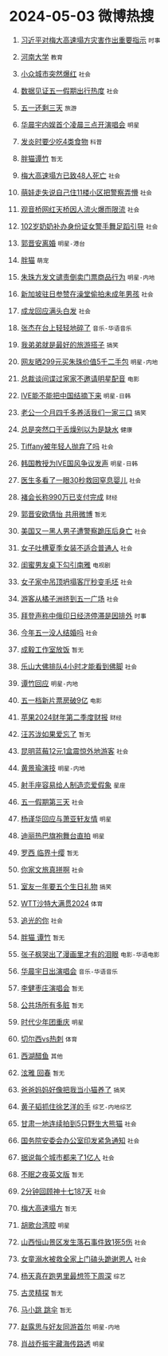 # 2024-05-03 微博热搜 
1. [习近平对梅大高速塌方灾害作出重要指示](https://m.weibo.cn/search?containerid=100103type%3D1%26t%3D10%26q%3D%23%E4%B9%A0%E8%BF%91%E5%B9%B3%E5%AF%B9%E6%A2%85%E5%A4%A7%E9%AB%98%E9%80%9F%E5%A1%8C%E6%96%B9%E7%81%BE%E5%AE%B3%E4%BD%9C%E5%87%BA%E9%87%8D%E8%A6%81%E6%8C%87%E7%A4%BA%23&stream_entry_id=51&isnewpage=1&extparam=seat%3D1%26filter_type%3Drealtimehot%26stream_entry_id%3D51%26c_type%3D51%26q%3D%2523%25E4%25B9%25A0%25E8%25BF%2591%25E5%25B9%25B3%25E5%25AF%25B9%25E6%25A2%2585%25E5%25A4%25A7%25E9%25AB%2598%25E9%2580%259F%25E5%25A1%258C%25E6%2596%25B9%25E7%2581%25BE%25E5%25AE%25B3%25E4%25BD%259C%25E5%2587%25BA%25E9%2587%258D%25E8%25A6%2581%25E6%258C%2587%25E7%25A4%25BA%2523%26dgr%3D0%26cate%3D10103%26pos%3D0%26display_time%3D1714691456%26pre_seqid%3D1714691456130013197182) `时事` 

2. [河南大学](https://m.weibo.cn/search?containerid=100103type%3D1%26t%3D10%26q%3D%E6%B2%B3%E5%8D%97%E5%A4%A7%E5%AD%A6&stream_entry_id=31&isnewpage=1&extparam=seat%3D1%26dgr%3D0%26band_rank%3D1%26pos%3D0%26q%3D%25E6%25B2%25B3%25E5%258D%2597%25E5%25A4%25A7%25E5%25AD%25A6%26realpos%3D1%26flag%3D2%26filter_type%3Drealtimehot%26stream_entry_id%3D31%26c_type%3D31%26cate%3D5001%26lcate%3D5001%26display_time%3D1714691456%26pre_seqid%3D1714691456130013197182) `教育` 

3. [小众城市突然爆红](https://m.weibo.cn/search?containerid=100103type%3D1%26t%3D10%26q%3D%23%E5%B0%8F%E4%BC%97%E5%9F%8E%E5%B8%82%E7%AA%81%E7%84%B6%E7%88%86%E7%BA%A2%23&stream_entry_id=31&isnewpage=1&extparam=seat%3D1%26dgr%3D0%26band_rank%3D2%26pos%3D1%26q%3D%2523%25E5%25B0%258F%25E4%25BC%2597%25E5%259F%258E%25E5%25B8%2582%25E7%25AA%2581%25E7%2584%25B6%25E7%2588%2586%25E7%25BA%25A2%2523%26realpos%3D2%26flag%3D2%26filter_type%3Drealtimehot%26stream_entry_id%3D31%26c_type%3D31%26cate%3D5001%26lcate%3D5001%26display_time%3D1714691456%26pre_seqid%3D1714691456130013197182) `社会` 

4. [数据见证五一假期出行热度](https://m.weibo.cn/search?containerid=100103type%3D1%26t%3D10%26q%3D%23%E6%95%B0%E6%8D%AE%E8%A7%81%E8%AF%81%E4%BA%94%E4%B8%80%E5%81%87%E6%9C%9F%E5%87%BA%E8%A1%8C%E7%83%AD%E5%BA%A6%23&stream_entry_id=31&isnewpage=1&extparam=seat%3D1%26dgr%3D0%26band_rank%3D3%26pos%3D2%26q%3D%2523%25E6%2595%25B0%25E6%258D%25AE%25E8%25A7%2581%25E8%25AF%2581%25E4%25BA%2594%25E4%25B8%2580%25E5%2581%2587%25E6%259C%259F%25E5%2587%25BA%25E8%25A1%258C%25E7%2583%25AD%25E5%25BA%25A6%2523%26realpos%3D3%26flag%3D0%26filter_type%3Drealtimehot%26stream_entry_id%3D31%26c_type%3D31%26cate%3D5001%26lcate%3D5001%26display_time%3D1714691456%26pre_seqid%3D1714691456130013197182) `社会` 

5. [五一还剩三天](https://m.weibo.cn/search?containerid=100103type%3D1%26t%3D10%26q%3D%23%E4%BA%94%E4%B8%80%E8%BF%98%E5%89%A9%E4%B8%89%E5%A4%A9%23&stream_entry_id=31&isnewpage=1&extparam=seat%3D1%26dgr%3D0%26band_rank%3D4%26pos%3D3%26q%3D%2523%25E4%25BA%2594%25E4%25B8%2580%25E8%25BF%2598%25E5%2589%25A9%25E4%25B8%2589%25E5%25A4%25A9%2523%26is_ad_pos%3D1%26topic_ad%3D1%26adid%3D235251%26filter_type%3Drealtimehot%26stream_entry_id%3D31%26c_type%3D31%26cate%3D5001%26lcate%3D5001%26display_time%3D1714691456%26pre_seqid%3D1714691456130013197182) `旅游` 

6. [华晨宇内娱首个凌晨三点开演唱会](https://m.weibo.cn/search?containerid=100103type%3D1%26t%3D10%26q%3D%23%E5%8D%8E%E6%99%A8%E5%AE%87%E5%86%85%E5%A8%B1%E9%A6%96%E4%B8%AA%E5%87%8C%E6%99%A8%E4%B8%89%E7%82%B9%E5%BC%80%E6%BC%94%E5%94%B1%E4%BC%9A%23&stream_entry_id=31&isnewpage=1&extparam=seat%3D1%26dgr%3D0%26band_rank%3D4%26pos%3D4%26q%3D%2523%25E5%258D%258E%25E6%2599%25A8%25E5%25AE%2587%25E5%2586%2585%25E5%25A8%25B1%25E9%25A6%2596%25E4%25B8%25AA%25E5%2587%258C%25E6%2599%25A8%25E4%25B8%2589%25E7%2582%25B9%25E5%25BC%2580%25E6%25BC%2594%25E5%2594%25B1%25E4%25BC%259A%2523%26realpos%3D4%26flag%3D2%26filter_type%3Drealtimehot%26stream_entry_id%3D31%26c_type%3D31%26cate%3D5001%26lcate%3D5001%26display_time%3D1714691456%26pre_seqid%3D1714691456130013197182) `明星` 

7. [发炎时要少吃4类食物](https://m.weibo.cn/search?containerid=100103type%3D1%26t%3D10%26q%3D%23%E5%8F%91%E7%82%8E%E6%97%B6%E8%A6%81%E5%B0%91%E5%90%834%E7%B1%BB%E9%A3%9F%E7%89%A9%23&stream_entry_id=31&isnewpage=1&extparam=seat%3D1%26dgr%3D0%26band_rank%3D5%26pos%3D5%26q%3D%2523%25E5%258F%2591%25E7%2582%258E%25E6%2597%25B6%25E8%25A6%2581%25E5%25B0%2591%25E5%2590%25834%25E7%25B1%25BB%25E9%25A3%259F%25E7%2589%25A9%2523%26realpos%3D5%26flag%3D2%26filter_type%3Drealtimehot%26stream_entry_id%3D31%26c_type%3D31%26cate%3D5001%26lcate%3D5001%26display_time%3D1714691456%26pre_seqid%3D1714691456130013197182) `科普` 

8. [胖猫谭竹](https://m.weibo.cn/search?containerid=100103type%3D1%26t%3D10%26q%3D%E8%83%96%E7%8C%AB%E8%B0%AD%E7%AB%B9&stream_entry_id=31&isnewpage=1&extparam=seat%3D1%26dgr%3D0%26band_rank%3D6%26pos%3D6%26q%3D%25E8%2583%2596%25E7%258C%25AB%25E8%25B0%25AD%25E7%25AB%25B9%26realpos%3D6%26flag%3D0%26filter_type%3Drealtimehot%26stream_entry_id%3D31%26c_type%3D31%26cate%3D5001%26lcate%3D5001%26display_time%3D1714691456%26pre_seqid%3D1714691456130013197182) `暂无` 

9. [梅大高速塌方已致48人死亡](https://m.weibo.cn/search?containerid=100103type%3D1%26t%3D10%26q%3D%23%E6%A2%85%E5%A4%A7%E9%AB%98%E9%80%9F%E5%A1%8C%E6%96%B9%E5%B7%B2%E8%87%B448%E4%BA%BA%E6%AD%BB%E4%BA%A1%23&stream_entry_id=31&isnewpage=1&extparam=seat%3D1%26dgr%3D0%26band_rank%3D7%26pos%3D7%26q%3D%2523%25E6%25A2%2585%25E5%25A4%25A7%25E9%25AB%2598%25E9%2580%259F%25E5%25A1%258C%25E6%2596%25B9%25E5%25B7%25B2%25E8%2587%25B448%25E4%25BA%25BA%25E6%25AD%25BB%25E4%25BA%25A1%2523%26realpos%3D7%26flag%3D0%26filter_type%3Drealtimehot%26stream_entry_id%3D31%26c_type%3D31%26cate%3D5001%26lcate%3D5001%26display_time%3D1714691456%26pre_seqid%3D1714691456130013197182) `社会` 

10. [萌娃走失说自己住11楼小区把警察弄懵](https://m.weibo.cn/search?containerid=100103type%3D1%26t%3D10%26q%3D%23%E8%90%8C%E5%A8%83%E8%B5%B0%E5%A4%B1%E8%AF%B4%E8%87%AA%E5%B7%B1%E4%BD%8F11%E6%A5%BC%E5%B0%8F%E5%8C%BA%E6%8A%8A%E8%AD%A6%E5%AF%9F%E5%BC%84%E6%87%B5%23&stream_entry_id=31&isnewpage=1&extparam=seat%3D1%26dgr%3D0%26band_rank%3D8%26pos%3D8%26q%3D%2523%25E8%2590%258C%25E5%25A8%2583%25E8%25B5%25B0%25E5%25A4%25B1%25E8%25AF%25B4%25E8%2587%25AA%25E5%25B7%25B1%25E4%25BD%258F11%25E6%25A5%25BC%25E5%25B0%258F%25E5%258C%25BA%25E6%258A%258A%25E8%25AD%25A6%25E5%25AF%259F%25E5%25BC%2584%25E6%2587%25B5%2523%26realpos%3D8%26flag%3D32768%26filter_type%3Drealtimehot%26stream_entry_id%3D31%26c_type%3D31%26cate%3D5001%26lcate%3D5001%26display_time%3D1714691456%26pre_seqid%3D1714691456130013197182) `社会` 

11. [观音桥网红天桥因人流火爆而限流](https://m.weibo.cn/search?containerid=100103type%3D1%26t%3D10%26q%3D%23%E8%A7%82%E9%9F%B3%E6%A1%A5%E7%BD%91%E7%BA%A2%E5%A4%A9%E6%A1%A5%E5%9B%A0%E4%BA%BA%E6%B5%81%E7%81%AB%E7%88%86%E8%80%8C%E9%99%90%E6%B5%81%23&stream_entry_id=31&isnewpage=1&extparam=seat%3D1%26dgr%3D0%26band_rank%3D9%26pos%3D9%26q%3D%2523%25E8%25A7%2582%25E9%259F%25B3%25E6%25A1%25A5%25E7%25BD%2591%25E7%25BA%25A2%25E5%25A4%25A9%25E6%25A1%25A5%25E5%259B%25A0%25E4%25BA%25BA%25E6%25B5%2581%25E7%2581%25AB%25E7%2588%2586%25E8%2580%258C%25E9%2599%2590%25E6%25B5%2581%2523%26realpos%3D9%26flag%3D2%26filter_type%3Drealtimehot%26stream_entry_id%3D31%26c_type%3D31%26cate%3D5001%26lcate%3D5001%26display_time%3D1714691456%26pre_seqid%3D1714691456130013197182) `社会` 

12. [102岁奶奶补办身份证女警手舞足蹈引导](https://m.weibo.cn/search?containerid=100103type%3D1%26t%3D10%26q%3D%23102%E5%B2%81%E5%A5%B6%E5%A5%B6%E8%A1%A5%E5%8A%9E%E8%BA%AB%E4%BB%BD%E8%AF%81%E5%A5%B3%E8%AD%A6%E6%89%8B%E8%88%9E%E8%B6%B3%E8%B9%88%E5%BC%95%E5%AF%BC%23&stream_entry_id=31&isnewpage=1&extparam=seat%3D1%26dgr%3D0%26band_rank%3D10%26pos%3D10%26q%3D%2523102%25E5%25B2%2581%25E5%25A5%25B6%25E5%25A5%25B6%25E8%25A1%25A5%25E5%258A%259E%25E8%25BA%25AB%25E4%25BB%25BD%25E8%25AF%2581%25E5%25A5%25B3%25E8%25AD%25A6%25E6%2589%258B%25E8%2588%259E%25E8%25B6%25B3%25E8%25B9%2588%25E5%25BC%2595%25E5%25AF%25BC%2523%26realpos%3D10%26flag%3D32768%26filter_type%3Drealtimehot%26stream_entry_id%3D31%26c_type%3D31%26cate%3D5001%26lcate%3D5001%26display_time%3D1714691456%26pre_seqid%3D1714691456130013197182) `社会` 

13. [郭晋安离婚](https://m.weibo.cn/search?containerid=100103type%3D1%26t%3D10%26q%3D%23%E9%83%AD%E6%99%8B%E5%AE%89%E7%A6%BB%E5%A9%9A%23&stream_entry_id=31&isnewpage=1&extparam=seat%3D1%26dgr%3D0%26band_rank%3D11%26pos%3D11%26q%3D%2523%25E9%2583%25AD%25E6%2599%258B%25E5%25AE%2589%25E7%25A6%25BB%25E5%25A9%259A%2523%26realpos%3D11%26flag%3D2%26filter_type%3Drealtimehot%26stream_entry_id%3D31%26c_type%3D31%26cate%3D5001%26lcate%3D5001%26display_time%3D1714691456%26pre_seqid%3D1714691456130013197182) `明星-港台` 

14. [胖猫](https://m.weibo.cn/search?containerid=100103type%3D1%26t%3D10%26q%3D%E8%83%96%E7%8C%AB&stream_entry_id=31&isnewpage=1&extparam=seat%3D1%26dgr%3D0%26band_rank%3D12%26pos%3D12%26q%3D%25E8%2583%2596%25E7%258C%25AB%26realpos%3D12%26flag%3D2%26filter_type%3Drealtimehot%26stream_entry_id%3D31%26c_type%3D31%26cate%3D5001%26lcate%3D5001%26display_time%3D1714691456%26pre_seqid%3D1714691456130013197182) `萌宠` 

15. [朱珠方发文谴责倒卖门票商品行为](https://m.weibo.cn/search?containerid=100103type%3D1%26t%3D10%26q%3D%23%E6%9C%B1%E7%8F%A0%E6%96%B9%E5%8F%91%E6%96%87%E8%B0%B4%E8%B4%A3%E5%80%92%E5%8D%96%E9%97%A8%E7%A5%A8%E5%95%86%E5%93%81%E8%A1%8C%E4%B8%BA%23&stream_entry_id=31&isnewpage=1&extparam=seat%3D1%26dgr%3D0%26band_rank%3D13%26pos%3D13%26q%3D%2523%25E6%259C%25B1%25E7%258F%25A0%25E6%2596%25B9%25E5%258F%2591%25E6%2596%2587%25E8%25B0%25B4%25E8%25B4%25A3%25E5%2580%2592%25E5%258D%2596%25E9%2597%25A8%25E7%25A5%25A8%25E5%2595%2586%25E5%2593%2581%25E8%25A1%258C%25E4%25B8%25BA%2523%26realpos%3D13%26flag%3D2%26filter_type%3Drealtimehot%26stream_entry_id%3D31%26c_type%3D31%26cate%3D5001%26lcate%3D5001%26display_time%3D1714691456%26pre_seqid%3D1714691456130013197182) `明星-内地` 

16. [新加坡驻日参赞在澡堂偷拍未成年男孩](https://m.weibo.cn/search?containerid=100103type%3D1%26t%3D10%26q%3D%23%E6%96%B0%E5%8A%A0%E5%9D%A1%E9%A9%BB%E6%97%A5%E5%8F%82%E8%B5%9E%E5%9C%A8%E6%BE%A1%E5%A0%82%E5%81%B7%E6%8B%8D%E6%9C%AA%E6%88%90%E5%B9%B4%E7%94%B7%E5%AD%A9%23&stream_entry_id=31&isnewpage=1&extparam=seat%3D1%26dgr%3D0%26band_rank%3D14%26pos%3D14%26q%3D%2523%25E6%2596%25B0%25E5%258A%25A0%25E5%259D%25A1%25E9%25A9%25BB%25E6%2597%25A5%25E5%258F%2582%25E8%25B5%259E%25E5%259C%25A8%25E6%25BE%25A1%25E5%25A0%2582%25E5%2581%25B7%25E6%258B%258D%25E6%259C%25AA%25E6%2588%2590%25E5%25B9%25B4%25E7%2594%25B7%25E5%25AD%25A9%2523%26realpos%3D14%26flag%3D2%26filter_type%3Drealtimehot%26stream_entry_id%3D31%26c_type%3D31%26cate%3D5001%26lcate%3D5001%26display_time%3D1714691456%26pre_seqid%3D1714691456130013197182) `社会` 

17. [成龙回应满头白发](https://m.weibo.cn/search?containerid=100103type%3D1%26t%3D10%26q%3D%23%E6%88%90%E9%BE%99%E5%9B%9E%E5%BA%94%E6%BB%A1%E5%A4%B4%E7%99%BD%E5%8F%91%23&stream_entry_id=31&isnewpage=1&extparam=seat%3D1%26dgr%3D0%26band_rank%3D15%26pos%3D15%26q%3D%2523%25E6%2588%2590%25E9%25BE%2599%25E5%259B%259E%25E5%25BA%2594%25E6%25BB%25A1%25E5%25A4%25B4%25E7%2599%25BD%25E5%258F%2591%2523%26realpos%3D15%26flag%3D2%26filter_type%3Drealtimehot%26stream_entry_id%3D31%26c_type%3D31%26cate%3D5001%26lcate%3D5001%26display_time%3D1714691456%26pre_seqid%3D1714691456130013197182) `社会` 

18. [张杰在台上轻轻地碎了](https://m.weibo.cn/search?containerid=100103type%3D1%26t%3D10%26q%3D%23%E5%BC%A0%E6%9D%B0%E5%9C%A8%E5%8F%B0%E4%B8%8A%E8%BD%BB%E8%BD%BB%E5%9C%B0%E7%A2%8E%E4%BA%86%23&stream_entry_id=31&isnewpage=1&extparam=seat%3D1%26dgr%3D0%26band_rank%3D16%26pos%3D16%26q%3D%2523%25E5%25BC%25A0%25E6%259D%25B0%25E5%259C%25A8%25E5%258F%25B0%25E4%25B8%258A%25E8%25BD%25BB%25E8%25BD%25BB%25E5%259C%25B0%25E7%25A2%258E%25E4%25BA%2586%2523%26realpos%3D16%26flag%3D0%26filter_type%3Drealtimehot%26stream_entry_id%3D31%26c_type%3D31%26cate%3D5001%26lcate%3D5001%26display_time%3D1714691456%26pre_seqid%3D1714691456130013197182) `音乐-华语音乐` 

19. [我弟弟就是最好的旅游搭子](https://m.weibo.cn/search?containerid=100103type%3D1%26t%3D10%26q%3D%23%E6%88%91%E5%BC%9F%E5%BC%9F%E5%B0%B1%E6%98%AF%E6%9C%80%E5%A5%BD%E7%9A%84%E6%97%85%E6%B8%B8%E6%90%AD%E5%AD%90%23&stream_entry_id=31&isnewpage=1&extparam=seat%3D1%26dgr%3D0%26band_rank%3D17%26pos%3D17%26q%3D%2523%25E6%2588%2591%25E5%25BC%259F%25E5%25BC%259F%25E5%25B0%25B1%25E6%2598%25AF%25E6%259C%2580%25E5%25A5%25BD%25E7%259A%2584%25E6%2597%2585%25E6%25B8%25B8%25E6%2590%25AD%25E5%25AD%2590%2523%26realpos%3D17%26flag%3D0%26filter_type%3Drealtimehot%26stream_entry_id%3D31%26c_type%3D31%26cate%3D5001%26lcate%3D5001%26display_time%3D1714691456%26pre_seqid%3D1714691456130013197182) `搞笑` 

20. [网友晒299元买朱珠价值5千二手包](https://m.weibo.cn/search?containerid=100103type%3D1%26t%3D10%26q%3D%23%E7%BD%91%E5%8F%8B%E6%99%92299%E5%85%83%E4%B9%B0%E6%9C%B1%E7%8F%A0%E4%BB%B7%E5%80%BC5%E5%8D%83%E4%BA%8C%E6%89%8B%E5%8C%85%23&stream_entry_id=31&isnewpage=1&extparam=seat%3D1%26dgr%3D0%26band_rank%3D18%26pos%3D18%26q%3D%2523%25E7%25BD%2591%25E5%258F%258B%25E6%2599%2592299%25E5%2585%2583%25E4%25B9%25B0%25E6%259C%25B1%25E7%258F%25A0%25E4%25BB%25B7%25E5%2580%25BC5%25E5%258D%2583%25E4%25BA%258C%25E6%2589%258B%25E5%258C%2585%2523%26realpos%3D18%26flag%3D2%26filter_type%3Drealtimehot%26stream_entry_id%3D31%26c_type%3D31%26cate%3D5001%26lcate%3D5001%26display_time%3D1714691456%26pre_seqid%3D1714691456130013197182) `明星-内地` 

21. [总裁谈间谍过家家不邀请明星配音](https://m.weibo.cn/search?containerid=100103type%3D1%26t%3D10%26q%3D%23%E6%80%BB%E8%A3%81%E8%B0%88%E9%97%B4%E8%B0%8D%E8%BF%87%E5%AE%B6%E5%AE%B6%E4%B8%8D%E9%82%80%E8%AF%B7%E6%98%8E%E6%98%9F%E9%85%8D%E9%9F%B3%23&stream_entry_id=31&isnewpage=1&extparam=seat%3D1%26dgr%3D0%26band_rank%3D19%26pos%3D19%26q%3D%2523%25E6%2580%25BB%25E8%25A3%2581%25E8%25B0%2588%25E9%2597%25B4%25E8%25B0%258D%25E8%25BF%2587%25E5%25AE%25B6%25E5%25AE%25B6%25E4%25B8%258D%25E9%2582%2580%25E8%25AF%25B7%25E6%2598%258E%25E6%2598%259F%25E9%2585%258D%25E9%259F%25B3%2523%26realpos%3D19%26flag%3D1%26filter_type%3Drealtimehot%26stream_entry_id%3D31%26c_type%3D31%26cate%3D5001%26lcate%3D5001%26display_time%3D1714691456%26pre_seqid%3D1714691456130013197182) `电影` 

22. [IVE能不能把中国结摘下来](https://m.weibo.cn/search?containerid=100103type%3D1%26t%3D10%26q%3D%23IVE%E8%83%BD%E4%B8%8D%E8%83%BD%E6%8A%8A%E4%B8%AD%E5%9B%BD%E7%BB%93%E6%91%98%E4%B8%8B%E6%9D%A5%23&stream_entry_id=31&isnewpage=1&extparam=seat%3D1%26dgr%3D0%26band_rank%3D20%26pos%3D20%26q%3D%2523IVE%25E8%2583%25BD%25E4%25B8%258D%25E8%2583%25BD%25E6%258A%258A%25E4%25B8%25AD%25E5%259B%25BD%25E7%25BB%2593%25E6%2591%2598%25E4%25B8%258B%25E6%259D%25A5%2523%26realpos%3D20%26flag%3D0%26filter_type%3Drealtimehot%26stream_entry_id%3D31%26c_type%3D31%26cate%3D5001%26lcate%3D5001%26display_time%3D1714691456%26pre_seqid%3D1714691456130013197182) `明星-日韩` 

23. [老公一个月四千多养活我们一家三口](https://m.weibo.cn/search?containerid=100103type%3D1%26t%3D10%26q%3D%23%E8%80%81%E5%85%AC%E4%B8%80%E4%B8%AA%E6%9C%88%E5%9B%9B%E5%8D%83%E5%A4%9A%E5%85%BB%E6%B4%BB%E6%88%91%E4%BB%AC%E4%B8%80%E5%AE%B6%E4%B8%89%E5%8F%A3%23&stream_entry_id=31&isnewpage=1&extparam=seat%3D1%26dgr%3D0%26band_rank%3D21%26pos%3D21%26q%3D%2523%25E8%2580%2581%25E5%2585%25AC%25E4%25B8%2580%25E4%25B8%25AA%25E6%259C%2588%25E5%259B%259B%25E5%258D%2583%25E5%25A4%259A%25E5%2585%25BB%25E6%25B4%25BB%25E6%2588%2591%25E4%25BB%25AC%25E4%25B8%2580%25E5%25AE%25B6%25E4%25B8%2589%25E5%258F%25A3%2523%26realpos%3D21%26flag%3D0%26filter_type%3Drealtimehot%26stream_entry_id%3D31%26c_type%3D31%26cate%3D5001%26lcate%3D5001%26display_time%3D1714691456%26pre_seqid%3D1714691456130013197182) `搞笑` 

24. [总是突然口干舌燥别以为是缺水](https://m.weibo.cn/search?containerid=100103type%3D1%26t%3D10%26q%3D%23%E6%80%BB%E6%98%AF%E7%AA%81%E7%84%B6%E5%8F%A3%E5%B9%B2%E8%88%8C%E7%87%A5%E5%88%AB%E4%BB%A5%E4%B8%BA%E6%98%AF%E7%BC%BA%E6%B0%B4%23&stream_entry_id=31&isnewpage=1&extparam=seat%3D1%26dgr%3D0%26band_rank%3D22%26pos%3D22%26q%3D%2523%25E6%2580%25BB%25E6%2598%25AF%25E7%25AA%2581%25E7%2584%25B6%25E5%258F%25A3%25E5%25B9%25B2%25E8%2588%258C%25E7%2587%25A5%25E5%2588%25AB%25E4%25BB%25A5%25E4%25B8%25BA%25E6%2598%25AF%25E7%25BC%25BA%25E6%25B0%25B4%2523%26realpos%3D22%26flag%3D0%26filter_type%3Drealtimehot%26stream_entry_id%3D31%26c_type%3D31%26cate%3D5001%26lcate%3D5001%26display_time%3D1714691456%26pre_seqid%3D1714691456130013197182) `健康` 

25. [Tiffany被年轻人抛弃了吗](https://m.weibo.cn/search?containerid=100103type%3D1%26t%3D10%26q%3D%23Tiffany%E8%A2%AB%E5%B9%B4%E8%BD%BB%E4%BA%BA%E6%8A%9B%E5%BC%83%E4%BA%86%E5%90%97%23&stream_entry_id=31&isnewpage=1&extparam=seat%3D1%26dgr%3D0%26band_rank%3D23%26pos%3D23%26q%3D%2523Tiffany%25E8%25A2%25AB%25E5%25B9%25B4%25E8%25BD%25BB%25E4%25BA%25BA%25E6%258A%259B%25E5%25BC%2583%25E4%25BA%2586%25E5%2590%2597%2523%26realpos%3D23%26flag%3D0%26filter_type%3Drealtimehot%26stream_entry_id%3D31%26c_type%3D31%26cate%3D5001%26lcate%3D5001%26display_time%3D1714691456%26pre_seqid%3D1714691456130013197182) `社会` 

26. [韩国教授为IVE国风争议发声](https://m.weibo.cn/search?containerid=100103type%3D1%26t%3D10%26q%3D%23%E9%9F%A9%E5%9B%BD%E6%95%99%E6%8E%88%E4%B8%BAIVE%E5%9B%BD%E9%A3%8E%E4%BA%89%E8%AE%AE%E5%8F%91%E5%A3%B0%23&stream_entry_id=31&isnewpage=1&extparam=seat%3D1%26dgr%3D0%26band_rank%3D24%26pos%3D24%26q%3D%2523%25E9%259F%25A9%25E5%259B%25BD%25E6%2595%2599%25E6%258E%2588%25E4%25B8%25BAIVE%25E5%259B%25BD%25E9%25A3%258E%25E4%25BA%2589%25E8%25AE%25AE%25E5%258F%2591%25E5%25A3%25B0%2523%26realpos%3D24%26flag%3D0%26filter_type%3Drealtimehot%26stream_entry_id%3D31%26c_type%3D31%26cate%3D5001%26lcate%3D5001%26display_time%3D1714691456%26pre_seqid%3D1714691456130013197182) `明星-日韩` 

27. [医生多看了一眼30秒救回窒息婴儿](https://m.weibo.cn/search?containerid=100103type%3D1%26t%3D10%26q%3D%23%E5%8C%BB%E7%94%9F%E5%A4%9A%E7%9C%8B%E4%BA%86%E4%B8%80%E7%9C%BC30%E7%A7%92%E6%95%91%E5%9B%9E%E7%AA%92%E6%81%AF%E5%A9%B4%E5%84%BF%23&stream_entry_id=31&isnewpage=1&extparam=seat%3D1%26dgr%3D0%26band_rank%3D25%26pos%3D25%26q%3D%2523%25E5%258C%25BB%25E7%2594%259F%25E5%25A4%259A%25E7%259C%258B%25E4%25BA%2586%25E4%25B8%2580%25E7%259C%25BC30%25E7%25A7%2592%25E6%2595%2591%25E5%259B%259E%25E7%25AA%2592%25E6%2581%25AF%25E5%25A9%25B4%25E5%2584%25BF%2523%26realpos%3D25%26flag%3D0%26filter_type%3Drealtimehot%26stream_entry_id%3D31%26c_type%3D31%26cate%3D5001%26lcate%3D5001%26display_time%3D1714691456%26pre_seqid%3D1714691456130013197182) `社会` 

28. [褚会长称990万已支付完成](https://m.weibo.cn/search?containerid=100103type%3D1%26t%3D10%26q%3D%23%E8%A4%9A%E4%BC%9A%E9%95%BF%E7%A7%B0990%E4%B8%87%E5%B7%B2%E6%94%AF%E4%BB%98%E5%AE%8C%E6%88%90%23&stream_entry_id=31&isnewpage=1&extparam=seat%3D1%26dgr%3D0%26band_rank%3D26%26pos%3D26%26q%3D%2523%25E8%25A4%259A%25E4%25BC%259A%25E9%2595%25BF%25E7%25A7%25B0990%25E4%25B8%2587%25E5%25B7%25B2%25E6%2594%25AF%25E4%25BB%2598%25E5%25AE%258C%25E6%2588%2590%2523%26realpos%3D26%26flag%3D0%26filter_type%3Drealtimehot%26stream_entry_id%3D31%26c_type%3D31%26cate%3D5001%26lcate%3D5001%26display_time%3D1714691456%26pre_seqid%3D1714691456130013197182) `财经` 

29. [郭晋安欧倩怡 共用微博](https://m.weibo.cn/search?containerid=100103type%3D1%26t%3D10%26q%3D%E9%83%AD%E6%99%8B%E5%AE%89%E6%AC%A7%E5%80%A9%E6%80%A1+%E5%85%B1%E7%94%A8%E5%BE%AE%E5%8D%9A&stream_entry_id=31&isnewpage=1&extparam=seat%3D1%26dgr%3D0%26band_rank%3D27%26pos%3D27%26q%3D%25E9%2583%25AD%25E6%2599%258B%25E5%25AE%2589%25E6%25AC%25A7%25E5%2580%25A9%25E6%2580%25A1%2520%25E5%2585%25B1%25E7%2594%25A8%25E5%25BE%25AE%25E5%258D%259A%26realpos%3D27%26flag%3D0%26filter_type%3Drealtimehot%26stream_entry_id%3D31%26c_type%3D31%26cate%3D5001%26lcate%3D5001%26display_time%3D1714691456%26pre_seqid%3D1714691456130013197182) `暂无` 

30. [美国又一黑人男子遭警察跪压后身亡](https://m.weibo.cn/search?containerid=100103type%3D1%26t%3D10%26q%3D%23%E7%BE%8E%E5%9B%BD%E5%8F%88%E4%B8%80%E9%BB%91%E4%BA%BA%E7%94%B7%E5%AD%90%E9%81%AD%E8%AD%A6%E5%AF%9F%E8%B7%AA%E5%8E%8B%E5%90%8E%E8%BA%AB%E4%BA%A1%23&stream_entry_id=31&isnewpage=1&extparam=seat%3D1%26dgr%3D0%26band_rank%3D28%26pos%3D28%26q%3D%2523%25E7%25BE%258E%25E5%259B%25BD%25E5%258F%2588%25E4%25B8%2580%25E9%25BB%2591%25E4%25BA%25BA%25E7%2594%25B7%25E5%25AD%2590%25E9%2581%25AD%25E8%25AD%25A6%25E5%25AF%259F%25E8%25B7%25AA%25E5%258E%258B%25E5%2590%258E%25E8%25BA%25AB%25E4%25BA%25A1%2523%26realpos%3D28%26flag%3D0%26filter_type%3Drealtimehot%26stream_entry_id%3D31%26c_type%3D31%26cate%3D5001%26lcate%3D5001%26display_time%3D1714691456%26pre_seqid%3D1714691456130013197182) `社会` 

31. [女子吐槽夏季女装不适合普通人](https://m.weibo.cn/search?containerid=100103type%3D1%26t%3D10%26q%3D%23%E5%A5%B3%E5%AD%90%E5%90%90%E6%A7%BD%E5%A4%8F%E5%AD%A3%E5%A5%B3%E8%A3%85%E4%B8%8D%E9%80%82%E5%90%88%E6%99%AE%E9%80%9A%E4%BA%BA%23&stream_entry_id=31&isnewpage=1&extparam=seat%3D1%26dgr%3D0%26band_rank%3D29%26pos%3D29%26q%3D%2523%25E5%25A5%25B3%25E5%25AD%2590%25E5%2590%2590%25E6%25A7%25BD%25E5%25A4%258F%25E5%25AD%25A3%25E5%25A5%25B3%25E8%25A3%2585%25E4%25B8%258D%25E9%2580%2582%25E5%2590%2588%25E6%2599%25AE%25E9%2580%259A%25E4%25BA%25BA%2523%26realpos%3D29%26flag%3D0%26filter_type%3Drealtimehot%26stream_entry_id%3D31%26c_type%3D31%26cate%3D5001%26lcate%3D5001%26display_time%3D1714691456%26pre_seqid%3D1714691456130013197182) `社会` 

32. [闺蜜男友桌下勾引南雅](https://m.weibo.cn/search?containerid=100103type%3D1%26t%3D10%26q%3D%23%E9%97%BA%E8%9C%9C%E7%94%B7%E5%8F%8B%E6%A1%8C%E4%B8%8B%E5%8B%BE%E5%BC%95%E5%8D%97%E9%9B%85%23&stream_entry_id=31&isnewpage=1&extparam=seat%3D1%26dgr%3D0%26band_rank%3D30%26pos%3D30%26q%3D%2523%25E9%2597%25BA%25E8%259C%259C%25E7%2594%25B7%25E5%258F%258B%25E6%25A1%258C%25E4%25B8%258B%25E5%258B%25BE%25E5%25BC%2595%25E5%258D%2597%25E9%259B%2585%2523%26realpos%3D30%26flag%3D0%26filter_type%3Drealtimehot%26stream_entry_id%3D31%26c_type%3D31%26cate%3D5001%26lcate%3D5001%26display_time%3D1714691456%26pre_seqid%3D1714691456130013197182) `电视剧` 

33. [女子家中吊顶坍塌客厅秒变毛坯](https://m.weibo.cn/search?containerid=100103type%3D1%26t%3D10%26q%3D%23%E5%A5%B3%E5%AD%90%E5%AE%B6%E4%B8%AD%E5%90%8A%E9%A1%B6%E5%9D%8D%E5%A1%8C%E5%AE%A2%E5%8E%85%E7%A7%92%E5%8F%98%E6%AF%9B%E5%9D%AF%23&stream_entry_id=31&isnewpage=1&extparam=seat%3D1%26dgr%3D0%26band_rank%3D31%26pos%3D31%26q%3D%2523%25E5%25A5%25B3%25E5%25AD%2590%25E5%25AE%25B6%25E4%25B8%25AD%25E5%2590%258A%25E9%25A1%25B6%25E5%259D%258D%25E5%25A1%258C%25E5%25AE%25A2%25E5%258E%2585%25E7%25A7%2592%25E5%258F%2598%25E6%25AF%259B%25E5%259D%25AF%2523%26realpos%3D31%26flag%3D0%26filter_type%3Drealtimehot%26stream_entry_id%3D31%26c_type%3D31%26cate%3D5001%26lcate%3D5001%26display_time%3D1714691456%26pre_seqid%3D1714691456130013197182) `社会` 

34. [游客从橘子洲挤到五一广场](https://m.weibo.cn/search?containerid=100103type%3D1%26t%3D10%26q%3D%23%E6%B8%B8%E5%AE%A2%E4%BB%8E%E6%A9%98%E5%AD%90%E6%B4%B2%E6%8C%A4%E5%88%B0%E4%BA%94%E4%B8%80%E5%B9%BF%E5%9C%BA%23&stream_entry_id=31&isnewpage=1&extparam=seat%3D1%26dgr%3D0%26band_rank%3D32%26pos%3D32%26q%3D%2523%25E6%25B8%25B8%25E5%25AE%25A2%25E4%25BB%258E%25E6%25A9%2598%25E5%25AD%2590%25E6%25B4%25B2%25E6%258C%25A4%25E5%2588%25B0%25E4%25BA%2594%25E4%25B8%2580%25E5%25B9%25BF%25E5%259C%25BA%2523%26realpos%3D32%26flag%3D0%26filter_type%3Drealtimehot%26stream_entry_id%3D31%26c_type%3D31%26cate%3D5001%26lcate%3D5001%26display_time%3D1714691456%26pre_seqid%3D1714691456130013197182) `社会` 

35. [拜登声称中俄印日经济停滞是因排外](https://m.weibo.cn/search?containerid=100103type%3D1%26t%3D10%26q%3D%23%E6%8B%9C%E7%99%BB%E5%A3%B0%E7%A7%B0%E4%B8%AD%E4%BF%84%E5%8D%B0%E6%97%A5%E7%BB%8F%E6%B5%8E%E5%81%9C%E6%BB%9E%E6%98%AF%E5%9B%A0%E6%8E%92%E5%A4%96%23&stream_entry_id=31&isnewpage=1&extparam=seat%3D1%26dgr%3D0%26band_rank%3D33%26pos%3D33%26q%3D%2523%25E6%258B%259C%25E7%2599%25BB%25E5%25A3%25B0%25E7%25A7%25B0%25E4%25B8%25AD%25E4%25BF%2584%25E5%258D%25B0%25E6%2597%25A5%25E7%25BB%258F%25E6%25B5%258E%25E5%2581%259C%25E6%25BB%259E%25E6%2598%25AF%25E5%259B%25A0%25E6%258E%2592%25E5%25A4%2596%2523%26realpos%3D33%26flag%3D0%26filter_type%3Drealtimehot%26stream_entry_id%3D31%26c_type%3D31%26cate%3D5001%26lcate%3D5001%26display_time%3D1714691456%26pre_seqid%3D1714691456130013197182) `时事` 

36. [今年五一没人结婚吗](https://m.weibo.cn/search?containerid=100103type%3D1%26t%3D10%26q%3D%23%E4%BB%8A%E5%B9%B4%E4%BA%94%E4%B8%80%E6%B2%A1%E4%BA%BA%E7%BB%93%E5%A9%9A%E5%90%97%23&stream_entry_id=31&isnewpage=1&extparam=seat%3D1%26dgr%3D0%26band_rank%3D34%26pos%3D34%26q%3D%2523%25E4%25BB%258A%25E5%25B9%25B4%25E4%25BA%2594%25E4%25B8%2580%25E6%25B2%25A1%25E4%25BA%25BA%25E7%25BB%2593%25E5%25A9%259A%25E5%2590%2597%2523%26realpos%3D34%26flag%3D0%26filter_type%3Drealtimehot%26stream_entry_id%3D31%26c_type%3D31%26cate%3D5001%26lcate%3D5001%26display_time%3D1714691456%26pre_seqid%3D1714691456130013197182) `社会` 

37. [成毅工作室放饭](https://m.weibo.cn/search?containerid=100103type%3D1%26t%3D10%26q%3D%E6%88%90%E6%AF%85%E5%B7%A5%E4%BD%9C%E5%AE%A4%E6%94%BE%E9%A5%AD&stream_entry_id=31&isnewpage=1&extparam=seat%3D1%26dgr%3D0%26band_rank%3D35%26pos%3D35%26q%3D%25E6%2588%2590%25E6%25AF%2585%25E5%25B7%25A5%25E4%25BD%259C%25E5%25AE%25A4%25E6%2594%25BE%25E9%25A5%25AD%26realpos%3D35%26flag%3D0%26filter_type%3Drealtimehot%26stream_entry_id%3D31%26c_type%3D31%26cate%3D5001%26lcate%3D5001%26display_time%3D1714691456%26pre_seqid%3D1714691456130013197182) `暂无` 

38. [乐山大佛排队4小时才能看到佛脚](https://m.weibo.cn/search?containerid=100103type%3D1%26t%3D10%26q%3D%23%E4%B9%90%E5%B1%B1%E5%A4%A7%E4%BD%9B%E6%8E%92%E9%98%9F4%E5%B0%8F%E6%97%B6%E6%89%8D%E8%83%BD%E7%9C%8B%E5%88%B0%E4%BD%9B%E8%84%9A%23&stream_entry_id=31&isnewpage=1&extparam=seat%3D1%26dgr%3D0%26band_rank%3D36%26pos%3D36%26q%3D%2523%25E4%25B9%2590%25E5%25B1%25B1%25E5%25A4%25A7%25E4%25BD%259B%25E6%258E%2592%25E9%2598%259F4%25E5%25B0%258F%25E6%2597%25B6%25E6%2589%258D%25E8%2583%25BD%25E7%259C%258B%25E5%2588%25B0%25E4%25BD%259B%25E8%2584%259A%2523%26realpos%3D36%26flag%3D0%26filter_type%3Drealtimehot%26stream_entry_id%3D31%26c_type%3D31%26cate%3D5001%26lcate%3D5001%26display_time%3D1714691456%26pre_seqid%3D1714691456130013197182) `社会` 

39. [谭竹回应](https://m.weibo.cn/search?containerid=100103type%3D1%26t%3D10%26q%3D%23%E8%B0%AD%E7%AB%B9%E5%9B%9E%E5%BA%94%23&stream_entry_id=31&isnewpage=1&extparam=seat%3D1%26dgr%3D0%26band_rank%3D37%26pos%3D37%26q%3D%2523%25E8%25B0%25AD%25E7%25AB%25B9%25E5%259B%259E%25E5%25BA%2594%2523%26realpos%3D37%26flag%3D1%26filter_type%3Drealtimehot%26stream_entry_id%3D31%26c_type%3D31%26cate%3D5001%26lcate%3D5001%26display_time%3D1714691456%26pre_seqid%3D1714691456130013197182) `明星-内地` 

40. [五一档新片票房破9亿](https://m.weibo.cn/search?containerid=100103type%3D1%26t%3D10%26q%3D%23%E4%BA%94%E4%B8%80%E6%A1%A3%E6%96%B0%E7%89%87%E7%A5%A8%E6%88%BF%E7%A0%B49%E4%BA%BF%23&stream_entry_id=31&isnewpage=1&extparam=seat%3D1%26dgr%3D0%26band_rank%3D38%26pos%3D38%26q%3D%2523%25E4%25BA%2594%25E4%25B8%2580%25E6%25A1%25A3%25E6%2596%25B0%25E7%2589%2587%25E7%25A5%25A8%25E6%2588%25BF%25E7%25A0%25B49%25E4%25BA%25BF%2523%26realpos%3D38%26flag%3D0%26filter_type%3Drealtimehot%26stream_entry_id%3D31%26c_type%3D31%26cate%3D5001%26lcate%3D5001%26display_time%3D1714691456%26pre_seqid%3D1714691456130013197182) `电影` 

41. [苹果2024财年第二季度财报](https://m.weibo.cn/search?containerid=100103type%3D1%26t%3D10%26q%3D%23%E8%8B%B9%E6%9E%9C2024%E8%B4%A2%E5%B9%B4%E7%AC%AC%E4%BA%8C%E5%AD%A3%E5%BA%A6%E8%B4%A2%E6%8A%A5%23&stream_entry_id=31&isnewpage=1&extparam=seat%3D1%26dgr%3D0%26band_rank%3D39%26pos%3D39%26q%3D%2523%25E8%258B%25B9%25E6%259E%259C2024%25E8%25B4%25A2%25E5%25B9%25B4%25E7%25AC%25AC%25E4%25BA%258C%25E5%25AD%25A3%25E5%25BA%25A6%25E8%25B4%25A2%25E6%258A%25A5%2523%26realpos%3D39%26flag%3D1%26filter_type%3Drealtimehot%26stream_entry_id%3D31%26c_type%3D31%26cate%3D5001%26lcate%3D5001%26display_time%3D1714691456%26pre_seqid%3D1714691456130013197182) `财经` 

42. [汪苏泷如果爱忘了](https://m.weibo.cn/search?containerid=100103type%3D1%26t%3D10%26q%3D%E6%B1%AA%E8%8B%8F%E6%B3%B7%E5%A6%82%E6%9E%9C%E7%88%B1%E5%BF%98%E4%BA%86&stream_entry_id=31&isnewpage=1&extparam=seat%3D1%26dgr%3D0%26band_rank%3D40%26pos%3D40%26q%3D%25E6%25B1%25AA%25E8%258B%258F%25E6%25B3%25B7%25E5%25A6%2582%25E6%259E%259C%25E7%2588%25B1%25E5%25BF%2598%25E4%25BA%2586%26realpos%3D40%26flag%3D0%26filter_type%3Drealtimehot%26stream_entry_id%3D31%26c_type%3D31%26cate%3D5001%26lcate%3D5001%26display_time%3D1714691456%26pre_seqid%3D1714691456130013197182) `暂无` 

43. [昆明蓝莓12元1盒震惊外地游客](https://m.weibo.cn/search?containerid=100103type%3D1%26t%3D10%26q%3D%23%E6%98%86%E6%98%8E%E8%93%9D%E8%8E%9312%E5%85%831%E7%9B%92%E9%9C%87%E6%83%8A%E5%A4%96%E5%9C%B0%E6%B8%B8%E5%AE%A2%23&stream_entry_id=31&isnewpage=1&extparam=seat%3D1%26dgr%3D0%26band_rank%3D41%26pos%3D41%26q%3D%2523%25E6%2598%2586%25E6%2598%258E%25E8%2593%259D%25E8%258E%259312%25E5%2585%25831%25E7%259B%2592%25E9%259C%2587%25E6%2583%258A%25E5%25A4%2596%25E5%259C%25B0%25E6%25B8%25B8%25E5%25AE%25A2%2523%26realpos%3D41%26flag%3D0%26filter_type%3Drealtimehot%26stream_entry_id%3D31%26c_type%3D31%26cate%3D5001%26lcate%3D5001%26display_time%3D1714691456%26pre_seqid%3D1714691456130013197182) `社会` 

44. [黄景瑜演技](https://m.weibo.cn/search?containerid=100103type%3D1%26t%3D10%26q%3D%E9%BB%84%E6%99%AF%E7%91%9C%E6%BC%94%E6%8A%80&stream_entry_id=31&isnewpage=1&extparam=seat%3D1%26dgr%3D0%26band_rank%3D42%26pos%3D42%26q%3D%25E9%25BB%2584%25E6%2599%25AF%25E7%2591%259C%25E6%25BC%2594%25E6%258A%2580%26realpos%3D42%26flag%3D0%26filter_type%3Drealtimehot%26stream_entry_id%3D31%26c_type%3D31%26cate%3D5001%26lcate%3D5001%26display_time%3D1714691456%26pre_seqid%3D1714691456130013197182) `明星-内地` 

45. [射手座容易给人制造恋爱假象](https://m.weibo.cn/search?containerid=100103type%3D1%26t%3D10%26q%3D%23%E5%B0%84%E6%89%8B%E5%BA%A7%E5%AE%B9%E6%98%93%E7%BB%99%E4%BA%BA%E5%88%B6%E9%80%A0%E6%81%8B%E7%88%B1%E5%81%87%E8%B1%A1%23&stream_entry_id=31&isnewpage=1&extparam=seat%3D1%26dgr%3D0%26band_rank%3D43%26pos%3D43%26q%3D%2523%25E5%25B0%2584%25E6%2589%258B%25E5%25BA%25A7%25E5%25AE%25B9%25E6%2598%2593%25E7%25BB%2599%25E4%25BA%25BA%25E5%2588%25B6%25E9%2580%25A0%25E6%2581%258B%25E7%2588%25B1%25E5%2581%2587%25E8%25B1%25A1%2523%26realpos%3D43%26flag%3D0%26filter_type%3Drealtimehot%26stream_entry_id%3D31%26c_type%3D31%26cate%3D5001%26lcate%3D5001%26display_time%3D1714691456%26pre_seqid%3D1714691456130013197182) `星座` 

46. [五一假期第三天](https://m.weibo.cn/search?containerid=100103type%3D1%26t%3D10%26q%3D%23%E4%BA%94%E4%B8%80%E5%81%87%E6%9C%9F%E7%AC%AC%E4%B8%89%E5%A4%A9%23&stream_entry_id=31&isnewpage=1&extparam=seat%3D1%26dgr%3D0%26band_rank%3D44%26pos%3D44%26q%3D%2523%25E4%25BA%2594%25E4%25B8%2580%25E5%2581%2587%25E6%259C%259F%25E7%25AC%25AC%25E4%25B8%2589%25E5%25A4%25A9%2523%26realpos%3D44%26flag%3D1%26filter_type%3Drealtimehot%26stream_entry_id%3D31%26c_type%3D31%26cate%3D5001%26lcate%3D5001%26display_time%3D1714691456%26pre_seqid%3D1714691456130013197182) `社会` 

47. [杨谨华回应与萧亚轩友情](https://m.weibo.cn/search?containerid=100103type%3D1%26t%3D10%26q%3D%23%E6%9D%A8%E8%B0%A8%E5%8D%8E%E5%9B%9E%E5%BA%94%E4%B8%8E%E8%90%A7%E4%BA%9A%E8%BD%A9%E5%8F%8B%E6%83%85%23&stream_entry_id=31&isnewpage=1&extparam=seat%3D1%26dgr%3D0%26band_rank%3D45%26pos%3D45%26q%3D%2523%25E6%259D%25A8%25E8%25B0%25A8%25E5%258D%258E%25E5%259B%259E%25E5%25BA%2594%25E4%25B8%258E%25E8%2590%25A7%25E4%25BA%259A%25E8%25BD%25A9%25E5%258F%258B%25E6%2583%2585%2523%26realpos%3D45%26flag%3D0%26filter_type%3Drealtimehot%26stream_entry_id%3D31%26c_type%3D31%26cate%3D5001%26lcate%3D5001%26display_time%3D1714691456%26pre_seqid%3D1714691456130013197182) `明星` 

48. [迪丽热巴旗袍舞台直拍](https://m.weibo.cn/search?containerid=100103type%3D1%26t%3D10%26q%3D%23%E8%BF%AA%E4%B8%BD%E7%83%AD%E5%B7%B4%E6%97%97%E8%A2%8D%E8%88%9E%E5%8F%B0%E7%9B%B4%E6%8B%8D%23&stream_entry_id=31&isnewpage=1&extparam=seat%3D1%26dgr%3D0%26band_rank%3D46%26pos%3D46%26q%3D%2523%25E8%25BF%25AA%25E4%25B8%25BD%25E7%2583%25AD%25E5%25B7%25B4%25E6%2597%2597%25E8%25A2%258D%25E8%2588%259E%25E5%258F%25B0%25E7%259B%25B4%25E6%258B%258D%2523%26realpos%3D46%26flag%3D0%26filter_type%3Drealtimehot%26stream_entry_id%3D31%26c_type%3D31%26cate%3D5001%26lcate%3D5001%26display_time%3D1714691456%26pre_seqid%3D1714691456130013197182) `明星` 

49. [罗西 临界十缨](https://m.weibo.cn/search?containerid=100103type%3D1%26t%3D10%26q%3D%E7%BD%97%E8%A5%BF+%E4%B8%B4%E7%95%8C%E5%8D%81%E7%BC%A8&stream_entry_id=31&isnewpage=1&extparam=seat%3D1%26dgr%3D0%26band_rank%3D47%26pos%3D47%26q%3D%25E7%25BD%2597%25E8%25A5%25BF%2520%25E4%25B8%25B4%25E7%2595%258C%25E5%258D%2581%25E7%25BC%25A8%26realpos%3D47%26flag%3D0%26filter_type%3Drealtimehot%26stream_entry_id%3D31%26c_type%3D31%26cate%3D5001%26lcate%3D5001%26display_time%3D1714691456%26pre_seqid%3D1714691456130013197182) `暂无` 

50. [你家文旅真拼啊](https://m.weibo.cn/search?containerid=100103type%3D1%26t%3D10%26q%3D%23%E4%BD%A0%E5%AE%B6%E6%96%87%E6%97%85%E7%9C%9F%E6%8B%BC%E5%95%8A%23&stream_entry_id=31&isnewpage=1&extparam=seat%3D1%26dgr%3D0%26band_rank%3D48%26pos%3D48%26q%3D%2523%25E4%25BD%25A0%25E5%25AE%25B6%25E6%2596%2587%25E6%2597%2585%25E7%259C%259F%25E6%258B%25BC%25E5%2595%258A%2523%26realpos%3D48%26flag%3D1%26filter_type%3Drealtimehot%26stream_entry_id%3D31%26c_type%3D31%26cate%3D5001%26lcate%3D5001%26display_time%3D1714691456%26pre_seqid%3D1714691456130013197182) `社会` 

51. [室友一年要五个生日礼物](https://m.weibo.cn/search?containerid=100103type%3D1%26t%3D10%26q%3D%23%E5%AE%A4%E5%8F%8B%E4%B8%80%E5%B9%B4%E8%A6%81%E4%BA%94%E4%B8%AA%E7%94%9F%E6%97%A5%E7%A4%BC%E7%89%A9%23&stream_entry_id=31&isnewpage=1&extparam=seat%3D1%26dgr%3D0%26band_rank%3D49%26pos%3D49%26q%3D%2523%25E5%25AE%25A4%25E5%258F%258B%25E4%25B8%2580%25E5%25B9%25B4%25E8%25A6%2581%25E4%25BA%2594%25E4%25B8%25AA%25E7%2594%259F%25E6%2597%25A5%25E7%25A4%25BC%25E7%2589%25A9%2523%26realpos%3D49%26flag%3D0%26filter_type%3Drealtimehot%26stream_entry_id%3D31%26c_type%3D31%26cate%3D5001%26lcate%3D5001%26display_time%3D1714691456%26pre_seqid%3D1714691456130013197182) `搞笑` 

52. [WTT沙特大满贯2024](https://m.weibo.cn/search?containerid=100103type%3D1%26t%3D10%26q%3DWTT%E6%B2%99%E7%89%B9%E5%A4%A7%E6%BB%A1%E8%B4%AF2024&stream_entry_id=31&isnewpage=1&extparam=seat%3D1%26dgr%3D0%26band_rank%3D50%26pos%3D50%26q%3DWTT%25E6%25B2%2599%25E7%2589%25B9%25E5%25A4%25A7%25E6%25BB%25A1%25E8%25B4%25AF2024%26realpos%3D50%26flag%3D0%26filter_type%3Drealtimehot%26stream_entry_id%3D31%26c_type%3D31%26cate%3D5001%26lcate%3D5001%26display_time%3D1714691456%26pre_seqid%3D1714691456130013197182) `体育` 

53. [追光的你](https://m.weibo.cn/search?containerid=100103type%3D1%26t%3D10%26q%3D%23%E8%BF%BD%E5%85%89%E7%9A%84%E4%BD%A0%23&stream_entry_id=51&isnewpage=1&extparam=seat%3D1%26filter_type%3Drealtimehot%26stream_entry_id%3D51%26c_type%3D51%26q%3D%2523%25E8%25BF%25BD%25E5%2585%2589%25E7%259A%2584%25E4%25BD%25A0%2523%26dgr%3D0%26cate%3D10103%26pos%3D0%26display_time%3D1714687806%26pre_seqid%3D1714687806724032178145) `社会` 

54. [胖猫 谭竹](https://m.weibo.cn/search?containerid=100103type%3D1%26t%3D10%26q%3D%E8%83%96%E7%8C%AB+%E8%B0%AD%E7%AB%B9&stream_entry_id=31&isnewpage=1&extparam=seat%3D1%26band_rank%3D11%26stream_entry_id%3D31%26pos%3D10%26q%3D%25E8%2583%2596%25E7%258C%25AB%2520%25E8%25B0%25AD%25E7%25AB%25B9%26dgr%3D0%26realpos%3D11%26flag%3D2%26filter_type%3Drealtimehot%26c_type%3D31%26cate%3D5001%26lcate%3D5001%26display_time%3D1714687806%26pre_seqid%3D1714687806724032178145) `暂无` 

55. [张子枫哭出了漫画里才有的泪眼](https://m.weibo.cn/search?containerid=100103type%3D1%26t%3D10%26q%3D%23%E5%BC%A0%E5%AD%90%E6%9E%AB%E5%93%AD%E5%87%BA%E4%BA%86%E6%BC%AB%E7%94%BB%E9%87%8C%E6%89%8D%E6%9C%89%E7%9A%84%E6%B3%AA%E7%9C%BC%23&stream_entry_id=31&isnewpage=1&extparam=seat%3D1%26band_rank%3D29%26stream_entry_id%3D31%26pos%3D28%26q%3D%2523%25E5%25BC%25A0%25E5%25AD%2590%25E6%259E%25AB%25E5%2593%25AD%25E5%2587%25BA%25E4%25BA%2586%25E6%25BC%25AB%25E7%2594%25BB%25E9%2587%258C%25E6%2589%258D%25E6%259C%2589%25E7%259A%2584%25E6%25B3%25AA%25E7%259C%25BC%2523%26dgr%3D0%26realpos%3D29%26flag%3D0%26filter_type%3Drealtimehot%26c_type%3D31%26cate%3D5001%26lcate%3D5001%26display_time%3D1714687806%26pre_seqid%3D1714687806724032178145) `电影-华语电影` 

56. [华晨宇日出演唱会](https://m.weibo.cn/search?containerid=100103type%3D1%26t%3D10%26q%3D%E5%8D%8E%E6%99%A8%E5%AE%87%E6%97%A5%E5%87%BA%E6%BC%94%E5%94%B1%E4%BC%9A&stream_entry_id=31&isnewpage=1&extparam=seat%3D1%26band_rank%3D45%26stream_entry_id%3D31%26pos%3D44%26q%3D%25E5%258D%258E%25E6%2599%25A8%25E5%25AE%2587%25E6%2597%25A5%25E5%2587%25BA%25E6%25BC%2594%25E5%2594%25B1%25E4%25BC%259A%26dgr%3D0%26realpos%3D45%26flag%3D0%26filter_type%3Drealtimehot%26c_type%3D31%26cate%3D5001%26lcate%3D5001%26display_time%3D1714687806%26pre_seqid%3D1714687806724032178145) `音乐-华语音乐` 

57. [李健枣庄演唱会](https://m.weibo.cn/search?containerid=100103type%3D1%26t%3D10%26q%3D%23%E6%9D%8E%E5%81%A5%E6%9E%A3%E5%BA%84%E6%BC%94%E5%94%B1%E4%BC%9A%23&stream_entry_id=31&isnewpage=1&extparam=seat%3D1%26band_rank%3D46%26stream_entry_id%3D31%26pos%3D45%26q%3D%2523%25E6%259D%258E%25E5%2581%25A5%25E6%259E%25A3%25E5%25BA%2584%25E6%25BC%2594%25E5%2594%25B1%25E4%25BC%259A%2523%26dgr%3D0%26realpos%3D46%26flag%3D0%26filter_type%3Drealtimehot%26c_type%3D31%26cate%3D5001%26lcate%3D5001%26display_time%3D1714687806%26pre_seqid%3D1714687806724032178145) `暂无` 

58. [公共场所有多脏](https://m.weibo.cn/search?containerid=100103type%3D1%26t%3D10%26q%3D%E5%85%AC%E5%85%B1%E5%9C%BA%E6%89%80%E6%9C%89%E5%A4%9A%E8%84%8F&stream_entry_id=31&isnewpage=1&extparam=seat%3D1%26band_rank%3D47%26stream_entry_id%3D31%26pos%3D46%26q%3D%25E5%2585%25AC%25E5%2585%25B1%25E5%259C%25BA%25E6%2589%2580%25E6%259C%2589%25E5%25A4%259A%25E8%2584%258F%26dgr%3D0%26realpos%3D47%26flag%3D0%26filter_type%3Drealtimehot%26c_type%3D31%26cate%3D5001%26lcate%3D5001%26display_time%3D1714687806%26pre_seqid%3D1714687806724032178145) `暂无` 

59. [时代少年团重庆](https://m.weibo.cn/search?containerid=100103type%3D1%26t%3D10%26q%3D%E6%97%B6%E4%BB%A3%E5%B0%91%E5%B9%B4%E5%9B%A2%E9%87%8D%E5%BA%86&stream_entry_id=31&isnewpage=1&extparam=seat%3D1%26band_rank%3D49%26stream_entry_id%3D31%26pos%3D48%26q%3D%25E6%2597%25B6%25E4%25BB%25A3%25E5%25B0%2591%25E5%25B9%25B4%25E5%259B%25A2%25E9%2587%258D%25E5%25BA%2586%26dgr%3D0%26realpos%3D49%26flag%3D0%26filter_type%3Drealtimehot%26c_type%3D31%26cate%3D5001%26lcate%3D5001%26display_time%3D1714687806%26pre_seqid%3D1714687806724032178145) `明星` 

60. [切尔西vs热刺](https://m.weibo.cn/search?containerid=100103type%3D1%26t%3D10%26q%3D%23%E5%88%87%E5%B0%94%E8%A5%BFvs%E7%83%AD%E5%88%BA%23&stream_entry_id=31&isnewpage=1&extparam=seat%3D1%26band_rank%3D50%26stream_entry_id%3D31%26pos%3D49%26q%3D%2523%25E5%2588%2587%25E5%25B0%2594%25E8%25A5%25BFvs%25E7%2583%25AD%25E5%2588%25BA%2523%26dgr%3D0%26realpos%3D50%26flag%3D0%26filter_type%3Drealtimehot%26c_type%3D31%26cate%3D5001%26lcate%3D5001%26display_time%3D1714687806%26pre_seqid%3D1714687806724032178145) `体育` 

61. [西湖醋鱼](https://m.weibo.cn/search?containerid=100103type%3D1%26t%3D10%26q%3D%E8%A5%BF%E6%B9%96%E9%86%8B%E9%B1%BC&stream_entry_id=31&isnewpage=1&extparam=seat%3D1%26stream_entry_id%3D31%26pos%3D49%26realpos%3D50%26dgr%3D0%26flag%3D0%26filter_type%3Drealtimehot%26band_rank%3D50%26c_type%3D31%26q%3D%25E8%25A5%25BF%25E6%25B9%2596%25E9%2586%258B%25E9%25B1%25BC%26cate%3D5001%26lcate%3D5001%26display_time%3D1714684154%26pre_seqid%3D1714684154318020399199) `其他` 

62. [泫雅 回春](https://m.weibo.cn/search?containerid=100103type%3D1%26t%3D10%26q%3D%E6%B3%AB%E9%9B%85+%E5%9B%9E%E6%98%A5&stream_entry_id=31&isnewpage=1&extparam=seat%3D1%26band_rank%3D38%26stream_entry_id%3D31%26pos%3D37%26q%3D%25E6%25B3%25AB%25E9%259B%2585%2520%25E5%259B%259E%25E6%2598%25A5%26dgr%3D0%26flag%3D0%26filter_type%3Drealtimehot%26realpos%3D38%26c_type%3D31%26cate%3D5001%26lcate%3D5001%26display_time%3D1714680662%26pre_seqid%3D1714680662344030012169) `暂无` 

63. [爸爸妈妈好像把我当小猫养了](https://m.weibo.cn/search?containerid=100103type%3D1%26t%3D10%26q%3D%23%E7%88%B8%E7%88%B8%E5%A6%88%E5%A6%88%E5%A5%BD%E5%83%8F%E6%8A%8A%E6%88%91%E5%BD%93%E5%B0%8F%E7%8C%AB%E5%85%BB%E4%BA%86%23&stream_entry_id=31&isnewpage=1&extparam=seat%3D1%26band_rank%3D48%26stream_entry_id%3D31%26pos%3D47%26q%3D%2523%25E7%2588%25B8%25E7%2588%25B8%25E5%25A6%2588%25E5%25A6%2588%25E5%25A5%25BD%25E5%2583%258F%25E6%258A%258A%25E6%2588%2591%25E5%25BD%2593%25E5%25B0%258F%25E7%258C%25AB%25E5%2585%25BB%25E4%25BA%2586%2523%26dgr%3D0%26flag%3D0%26filter_type%3Drealtimehot%26realpos%3D48%26c_type%3D31%26cate%3D5001%26lcate%3D5001%26display_time%3D1714680662%26pre_seqid%3D1714680662344030012169) `搞笑` 

64. [黄子韬抓住徐艺洋的手](https://m.weibo.cn/search?containerid=100103type%3D1%26t%3D10%26q%3D%23%E9%BB%84%E5%AD%90%E9%9F%AC%E6%8A%93%E4%BD%8F%E5%BE%90%E8%89%BA%E6%B4%8B%E7%9A%84%E6%89%8B%23&stream_entry_id=31&isnewpage=1&extparam=seat%3D1%26stream_entry_id%3D31%26pos%3D42%26realpos%3D43%26dgr%3D0%26flag%3D0%26filter_type%3Drealtimehot%26band_rank%3D43%26c_type%3D31%26q%3D%2523%25E9%25BB%2584%25E5%25AD%2590%25E9%259F%25AC%25E6%258A%2593%25E4%25BD%258F%25E5%25BE%2590%25E8%2589%25BA%25E6%25B4%258B%25E7%259A%2584%25E6%2589%258B%2523%26cate%3D5001%26lcate%3D5001%26display_time%3D1714676893%26pre_seqid%3D171467689324301318678) `综艺-内地综艺` 

65. [甘肃一地连续拍到5只野生大熊猫](https://m.weibo.cn/search?containerid=100103type%3D1%26t%3D10%26q%3D%23%E7%94%98%E8%82%83%E4%B8%80%E5%9C%B0%E8%BF%9E%E7%BB%AD%E6%8B%8D%E5%88%B05%E5%8F%AA%E9%87%8E%E7%94%9F%E5%A4%A7%E7%86%8A%E7%8C%AB%23&stream_entry_id=31&isnewpage=1&extparam=seat%3D1%26stream_entry_id%3D31%26pos%3D45%26realpos%3D46%26dgr%3D0%26flag%3D0%26filter_type%3Drealtimehot%26band_rank%3D46%26c_type%3D31%26q%3D%2523%25E7%2594%2598%25E8%2582%2583%25E4%25B8%2580%25E5%259C%25B0%25E8%25BF%259E%25E7%25BB%25AD%25E6%258B%258D%25E5%2588%25B05%25E5%258F%25AA%25E9%2587%258E%25E7%2594%259F%25E5%25A4%25A7%25E7%2586%258A%25E7%258C%25AB%2523%26cate%3D5001%26lcate%3D5001%26display_time%3D1714676893%26pre_seqid%3D171467689324301318678) `社会` 

66. [国务院安委会办公室印发紧急通知](https://m.weibo.cn/search?containerid=100103type%3D1%26t%3D10%26q%3D%23%E5%9B%BD%E5%8A%A1%E9%99%A2%E5%AE%89%E5%A7%94%E4%BC%9A%E5%8A%9E%E5%85%AC%E5%AE%A4%E5%8D%B0%E5%8F%91%E7%B4%A7%E6%80%A5%E9%80%9A%E7%9F%A5%23&stream_entry_id=31&isnewpage=1&extparam=seat%3D1%26stream_entry_id%3D31%26pos%3D45%26q%3D%2523%25E5%259B%25BD%25E5%258A%25A1%25E9%2599%25A2%25E5%25AE%2589%25E5%25A7%2594%25E4%25BC%259A%25E5%258A%259E%25E5%2585%25AC%25E5%25AE%25A4%25E5%258D%25B0%25E5%258F%2591%25E7%25B4%25A7%25E6%2580%25A5%25E9%2580%259A%25E7%259F%25A5%2523%26dgr%3D0%26band_rank%3D45%26realpos%3D45%26filter_type%3Drealtimehot%26c_type%3D31%26flag%3D0%26cate%3D5001%26lcate%3D5001%26display_time%3D1714673544%26pre_seqid%3D1714673543992013197181) `社会` 

67. [据说每个城市都来了1亿人](https://m.weibo.cn/search?containerid=100103type%3D1%26t%3D10%26q%3D%23%E6%8D%AE%E8%AF%B4%E6%AF%8F%E4%B8%AA%E5%9F%8E%E5%B8%82%E9%83%BD%E6%9D%A5%E4%BA%861%E4%BA%BF%E4%BA%BA%23&stream_entry_id=31&isnewpage=1&extparam=seat%3D1%26stream_entry_id%3D31%26pos%3D48%26q%3D%2523%25E6%258D%25AE%25E8%25AF%25B4%25E6%25AF%258F%25E4%25B8%25AA%25E5%259F%258E%25E5%25B8%2582%25E9%2583%25BD%25E6%259D%25A5%25E4%25BA%25861%25E4%25BA%25BF%25E4%25BA%25BA%2523%26dgr%3D0%26band_rank%3D48%26realpos%3D48%26filter_type%3Drealtimehot%26c_type%3D31%26flag%3D0%26cate%3D5001%26lcate%3D5001%26display_time%3D1714673544%26pre_seqid%3D1714673543992013197181) `社会` 

68. [不眠之夜英文版](https://m.weibo.cn/search?containerid=100103type%3D1%26t%3D10%26q%3D%E4%B8%8D%E7%9C%A0%E4%B9%8B%E5%A4%9C%E8%8B%B1%E6%96%87%E7%89%88&stream_entry_id=31&isnewpage=1&extparam=seat%3D1%26stream_entry_id%3D31%26pos%3D49%26q%3D%25E4%25B8%258D%25E7%259C%25A0%25E4%25B9%258B%25E5%25A4%259C%25E8%258B%25B1%25E6%2596%2587%25E7%2589%2588%26dgr%3D0%26band_rank%3D49%26realpos%3D49%26filter_type%3Drealtimehot%26c_type%3D31%26flag%3D1%26cate%3D5001%26lcate%3D5001%26display_time%3D1714673544%26pre_seqid%3D1714673543992013197181) `暂无` 

69. [2分钟回顾神十七187天](https://m.weibo.cn/search?containerid=100103type%3D1%26t%3D10%26q%3D%232%E5%88%86%E9%92%9F%E5%9B%9E%E9%A1%BE%E7%A5%9E%E5%8D%81%E4%B8%83187%E5%A4%A9%23&stream_entry_id=31&isnewpage=1&extparam=seat%3D1%26band_rank%3D3%26stream_entry_id%3D31%26pos%3D2%26q%3D%25232%25E5%2588%2586%25E9%2592%259F%25E5%259B%259E%25E9%25A1%25BE%25E7%25A5%259E%25E5%258D%2581%25E4%25B8%2583187%25E5%25A4%25A9%2523%26dgr%3D0%26flag%3D0%26filter_type%3Drealtimehot%26realpos%3D3%26c_type%3D31%26cate%3D5001%26lcate%3D5001%26display_time%3D1714669779%26pre_seqid%3D1714669779744016527137) `社会` 

70. [梅大高速塌方](https://m.weibo.cn/search?containerid=100103type%3D1%26t%3D10%26q%3D%E6%A2%85%E5%A4%A7%E9%AB%98%E9%80%9F%E5%A1%8C%E6%96%B9&stream_entry_id=31&isnewpage=1&extparam=seat%3D1%26band_rank%3D31%26stream_entry_id%3D31%26pos%3D30%26q%3D%25E6%25A2%2585%25E5%25A4%25A7%25E9%25AB%2598%25E9%2580%259F%25E5%25A1%258C%25E6%2596%25B9%26dgr%3D0%26flag%3D0%26filter_type%3Drealtimehot%26realpos%3D31%26c_type%3D31%26cate%3D5001%26lcate%3D5001%26display_time%3D1714669779%26pre_seqid%3D1714669779744016527137) `暂无` 

71. [胡歌台湾腔](https://m.weibo.cn/search?containerid=100103type%3D1%26t%3D10%26q%3D%23%E8%83%A1%E6%AD%8C%E5%8F%B0%E6%B9%BE%E8%85%94%23&stream_entry_id=31&isnewpage=1&extparam=seat%3D1%26band_rank%3D38%26stream_entry_id%3D31%26pos%3D37%26q%3D%2523%25E8%2583%25A1%25E6%25AD%258C%25E5%258F%25B0%25E6%25B9%25BE%25E8%2585%2594%2523%26dgr%3D0%26flag%3D1%26filter_type%3Drealtimehot%26realpos%3D38%26c_type%3D31%26cate%3D5001%26lcate%3D5001%26display_time%3D1714669779%26pre_seqid%3D1714669779744016527137) `明星` 

72. [山西恒山景区发生落石事件致1死5伤](https://m.weibo.cn/search?containerid=100103type%3D1%26t%3D10%26q%3D%23%E5%B1%B1%E8%A5%BF%E6%81%92%E5%B1%B1%E6%99%AF%E5%8C%BA%E5%8F%91%E7%94%9F%E8%90%BD%E7%9F%B3%E4%BA%8B%E4%BB%B6%E8%87%B41%E6%AD%BB5%E4%BC%A4%23&stream_entry_id=31&isnewpage=1&extparam=seat%3D1%26band_rank%3D50%26stream_entry_id%3D31%26pos%3D49%26q%3D%2523%25E5%25B1%25B1%25E8%25A5%25BF%25E6%2581%2592%25E5%25B1%25B1%25E6%2599%25AF%25E5%258C%25BA%25E5%258F%2591%25E7%2594%259F%25E8%2590%25BD%25E7%259F%25B3%25E4%25BA%258B%25E4%25BB%25B6%25E8%2587%25B41%25E6%25AD%25BB5%25E4%25BC%25A4%2523%26dgr%3D0%26flag%3D0%26filter_type%3Drealtimehot%26realpos%3D50%26c_type%3D31%26cate%3D5001%26lcate%3D5001%26display_time%3D1714669779%26pre_seqid%3D1714669779744016527137) `社会` 

73. [女童溺水被救全家上门磕头跪谢恩人](https://m.weibo.cn/search?containerid=100103type%3D1%26t%3D10%26q%3D%23%E5%A5%B3%E7%AB%A5%E6%BA%BA%E6%B0%B4%E8%A2%AB%E6%95%91%E5%85%A8%E5%AE%B6%E4%B8%8A%E9%97%A8%E7%A3%95%E5%A4%B4%E8%B7%AA%E8%B0%A2%E6%81%A9%E4%BA%BA%23&stream_entry_id=31&isnewpage=1&extparam=seat%3D1%26stream_entry_id%3D31%26pos%3D9%26realpos%3D10%26dgr%3D0%26flag%3D32768%26filter_type%3Drealtimehot%26band_rank%3D10%26c_type%3D31%26q%3D%2523%25E5%25A5%25B3%25E7%25AB%25A5%25E6%25BA%25BA%25E6%25B0%25B4%25E8%25A2%25AB%25E6%2595%2591%25E5%2585%25A8%25E5%25AE%25B6%25E4%25B8%258A%25E9%2597%25A8%25E7%25A3%2595%25E5%25A4%25B4%25E8%25B7%25AA%25E8%25B0%25A2%25E6%2581%25A9%25E4%25BA%25BA%2523%26cate%3D5001%26lcate%3D5001%26display_time%3D1714666287%26pre_seqid%3D1714666287361016155165) `社会` 

74. [杨天真在跑男里最想签下周深](https://m.weibo.cn/search?containerid=100103type%3D1%26t%3D10%26q%3D%23%E6%9D%A8%E5%A4%A9%E7%9C%9F%E5%9C%A8%E8%B7%91%E7%94%B7%E9%87%8C%E6%9C%80%E6%83%B3%E7%AD%BE%E4%B8%8B%E5%91%A8%E6%B7%B1%23&stream_entry_id=31&isnewpage=1&extparam=seat%3D1%26stream_entry_id%3D31%26pos%3D33%26realpos%3D34%26dgr%3D0%26flag%3D1%26filter_type%3Drealtimehot%26band_rank%3D34%26c_type%3D31%26q%3D%2523%25E6%259D%25A8%25E5%25A4%25A9%25E7%259C%259F%25E5%259C%25A8%25E8%25B7%2591%25E7%2594%25B7%25E9%2587%258C%25E6%259C%2580%25E6%2583%25B3%25E7%25AD%25BE%25E4%25B8%258B%25E5%2591%25A8%25E6%25B7%25B1%2523%26cate%3D5001%26lcate%3D5001%26display_time%3D1714666287%26pre_seqid%3D1714666287361016155165) `综艺` 

75. [古灵精探](https://m.weibo.cn/search?containerid=100103type%3D1%26t%3D10%26q%3D%E5%8F%A4%E7%81%B5%E7%B2%BE%E6%8E%A2&stream_entry_id=31&isnewpage=1&extparam=seat%3D1%26stream_entry_id%3D31%26pos%3D39%26realpos%3D40%26dgr%3D0%26flag%3D0%26filter_type%3Drealtimehot%26band_rank%3D40%26c_type%3D31%26q%3D%25E5%258F%25A4%25E7%2581%25B5%25E7%25B2%25BE%25E6%258E%25A2%26cate%3D5001%26lcate%3D5001%26display_time%3D1714666287%26pre_seqid%3D1714666287361016155165) `暂无` 

76. [马小跳 跳伞](https://m.weibo.cn/search?containerid=100103type%3D1%26t%3D10%26q%3D%E9%A9%AC%E5%B0%8F%E8%B7%B3+%E8%B7%B3%E4%BC%9E&stream_entry_id=31&isnewpage=1&extparam=seat%3D1%26stream_entry_id%3D31%26pos%3D41%26realpos%3D42%26dgr%3D0%26flag%3D0%26filter_type%3Drealtimehot%26band_rank%3D42%26c_type%3D31%26q%3D%25E9%25A9%25AC%25E5%25B0%258F%25E8%25B7%25B3%2520%25E8%25B7%25B3%25E4%25BC%259E%26cate%3D5001%26lcate%3D5001%26display_time%3D1714666287%26pre_seqid%3D1714666287361016155165) `暂无` 

77. [赵露思与好友同游首尔](https://m.weibo.cn/search?containerid=100103type%3D1%26t%3D10%26q%3D%23%E8%B5%B5%E9%9C%B2%E6%80%9D%E4%B8%8E%E5%A5%BD%E5%8F%8B%E5%90%8C%E6%B8%B8%E9%A6%96%E5%B0%94%23&stream_entry_id=31&isnewpage=1&extparam=seat%3D1%26stream_entry_id%3D31%26pos%3D43%26realpos%3D44%26dgr%3D0%26flag%3D0%26filter_type%3Drealtimehot%26band_rank%3D44%26c_type%3D31%26q%3D%2523%25E8%25B5%25B5%25E9%259C%25B2%25E6%2580%259D%25E4%25B8%258E%25E5%25A5%25BD%25E5%258F%258B%25E5%2590%258C%25E6%25B8%25B8%25E9%25A6%2596%25E5%25B0%2594%2523%26cate%3D5001%26lcate%3D5001%26display_time%3D1714666287%26pre_seqid%3D1714666287361016155165) `明星-内地` 

78. [肖战乔振宇藏海传路透](https://m.weibo.cn/search?containerid=100103type%3D1%26t%3D10%26q%3D%23%E8%82%96%E6%88%98%E4%B9%94%E6%8C%AF%E5%AE%87%E8%97%8F%E6%B5%B7%E4%BC%A0%E8%B7%AF%E9%80%8F%23&stream_entry_id=31&isnewpage=1&extparam=seat%3D1%26stream_entry_id%3D31%26pos%3D44%26realpos%3D45%26dgr%3D0%26flag%3D0%26filter_type%3Drealtimehot%26band_rank%3D45%26c_type%3D31%26q%3D%2523%25E8%2582%2596%25E6%2588%2598%25E4%25B9%2594%25E6%258C%25AF%25E5%25AE%2587%25E8%2597%258F%25E6%25B5%25B7%25E4%25BC%25A0%25E8%25B7%25AF%25E9%2580%258F%2523%26cate%3D5001%26lcate%3D5001%26display_time%3D1714666287%26pre_seqid%3D1714666287361016155165) `明星` 
